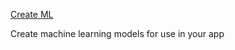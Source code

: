 [Create ML](https://developer.apple.com/documentation/CreateML)

Create machine learning models for use in your app
